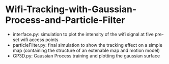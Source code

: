 # Wifi-Tracking-with-Gaussian-Process-and-Particle-Filter
- interface.py: simulation to plot the intensity of the wifi signal at five pre-set wifi access points
- particleFilter.py: final simulation to show the tracking effect on a simple map (containing the structure of an extenable map and motion model)
- GP3D.py: Gaussian Process training and plotting the gaussian surface

